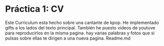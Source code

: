 # Práctica 1: CV
Este Curriculum esta hecho sobre una cantante de kpop. He implementado gifts a los lados del texto principal. También he puesto videos de youtuve para reproducirlos en la misma pagina. hay varias palabras y fotos que si pulsas sobre ellas te dirigen a una nueva pagina.
Readme.md
